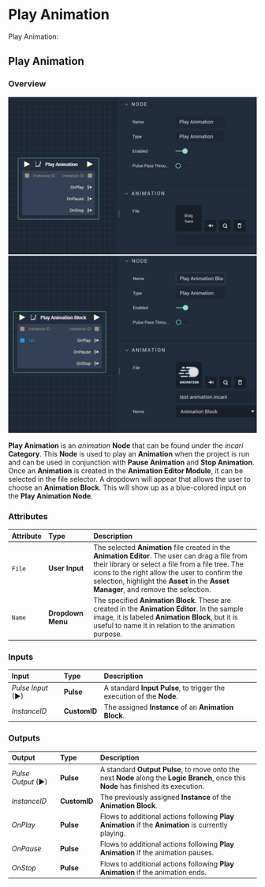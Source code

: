 # Play Animation

Play Animation:

## Play Animation

### Overview

![The Play Animation Node.](../../../.gitbook/assets/playanimation.png) ![The Play Animation Node with input](../../../.gitbook/assets/playanimationwithfile.png)

**Play Animation** is an _animation_ **Node** that can be found under the _incari_ **Category**. This **Node** is used to play an **Animation** when the project is run and can be used in conjunction with **Pause Animation** and **Stop Animation**. Once an **Animation** is created in the **Animation Editor Module**, it can be selected in the file selector. A dropdown will appear that allows the user to choose an **Animation Block**. This will show up as a blue-colored input on the **Play Animation Node**.

### Attributes

| Attribute | Type | Description |
| :--- | :--- | :--- |
| `File` | **User Input** | The selected **Animation** file created in the **Animation Editor**. The user can drag a file from their library or select a file from a file tree. The icons to the right allow the user to confirm the selection, highlight the **Asset** in the **Asset Manager**, and remove the selection. |
| `Name` | **Dropdown Menu** | The specified **Animation Block**. These are created in the **Animation Editor**. In the sample image, it is labeled **Animation Block**, but it is useful to name it in relation to the animation purpose. |

### Inputs

| Input | Type | Description |
| :--- | :--- | :--- |
| _Pulse Input_ \(►\) | **Pulse** | A standard **Input Pulse**, to trigger the execution of the **Node**. |
| _InstanceID_ | **CustomID** | The assigned **Instance** of an **Animation Block**. |

### Outputs

| Output | Type | Description |
| :--- | :--- | :--- |
| _Pulse Output_ \(►\) | **Pulse** | A standard **Output Pulse**, to move onto the next **Node** along the **Logic Branch**, once this **Node** has finished its execution. |
| _InstanceID_ | **CustomID** | The previously assigned **Instance** of the **Animation Block**. |
| _OnPlay_ | **Pulse** | Flows to additional actions following **Play Animation** if the **Animation** is currently playing. |
| _OnPause_ | **Pulse** | Flows to additional actions following **Play Animation** if the animation pauses. |
| _OnStop_ | **Pulse** | Flows to additional actions following **Play Animation** if the animation ends. |

